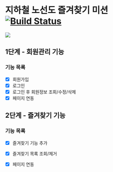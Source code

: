 # 지하철 노선도 즐겨찾기 미션 [![Build Status](https://travis-ci.org/sonypark/mirror-atdd-subway-favorite.svg?branch=master)](https://travis-ci.org/sonypark/mirror-atdd-subway-favorite)

![](https://images.velog.io/images/sonypark/post/4d5d08a4-e3d3-4f07-984e-45bacca56407/image.png)

## 1단계 - 회원관리 기능

### 기능 목록

- [x] 회원가입
- [x] 로그인
- [x] 로그인 후 회원정보 조회/수정/삭제
- [x] 페이지 연동

## 2단계 - 즐겨찾기 기능

### 기능 목록

- [x] 즐겨찾기 기능 추가
- [x] 즐겨찾기 목록 조회/제거 
- [x] 페이지 연동

